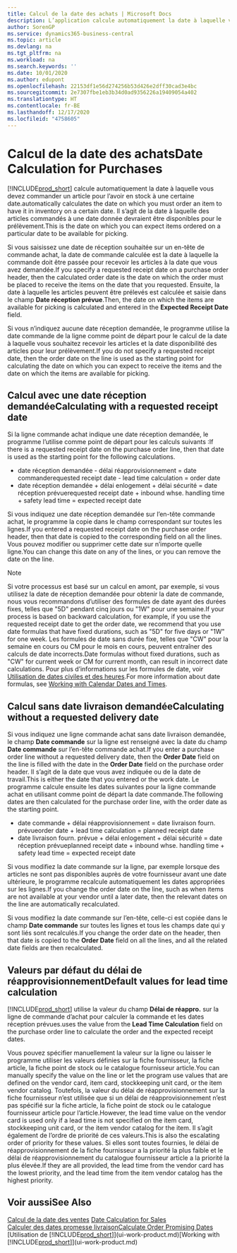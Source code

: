 ```yaml
---
title: Calcul de la date des achats | Microsoft Docs
description: L’application calcule automatiquement la date à laquelle vous devez commander un article pour l’avoir en stock à une certaine date. Il s’agit de la date à laquelle des articles commandés à une date donnée devraient être disponibles pour le prélèvement.
author: SorenGP
ms.service: dynamics365-business-central
ms.topic: article
ms.devlang: na
ms.tgt_pltfrm: na
ms.workload: na
ms.search.keywords: ''
ms.date: 10/01/2020
ms.author: edupont
ms.openlocfilehash: 22153df1e56d274256b53d426e2dff30cad3e4bc
ms.sourcegitcommit: 2e7307fbe1eb3b34d0ad9356226a19409054a402
ms.translationtype: HT
ms.contentlocale: fr-BE
ms.lasthandoff: 12/17/2020
ms.locfileid: "4758605"
---
```

# <a name="date-calculation-for-purchases"></a><span data-ttu-id="569a1-104">Calcul de la date des achats</span><span class="sxs-lookup"><span data-stu-id="569a1-104">Date Calculation for Purchases</span></span>

[!INCLUDE[prod_short](includes/prod_short.md)] <span data-ttu-id="569a1-105">calcule automatiquement la date à laquelle vous devez commander un article pour l’avoir en stock à une certaine date.</span><span class="sxs-lookup"><span data-stu-id="569a1-105">automatically calculates the date on which you must order an item to have it in inventory on a certain date.</span></span> <span data-ttu-id="569a1-106">Il s’agit de la date à laquelle des articles commandés à une date donnée devraient être disponibles pour le prélèvement.</span><span class="sxs-lookup"><span data-stu-id="569a1-106">This is the date on which you can expect items ordered on a particular date to be available for picking.</span></span>  

<span data-ttu-id="569a1-107">Si vous saisissez une date de réception souhaitée sur un en-tête de commande achat, la date de commande calculée est la date à laquelle la commande doit être passée pour recevoir les articles à la date que vous avez demandée.</span><span class="sxs-lookup"><span data-stu-id="569a1-107">If you specify a requested receipt date on a purchase order header, then the calculated order date is the date on which the order must be placed to receive the items on the date that you requested.</span></span> <span data-ttu-id="569a1-108">Ensuite, la date à laquelle les articles peuvent être prélevés est calculée et saisie dans le champ **Date réception prévue**.</span><span class="sxs-lookup"><span data-stu-id="569a1-108">Then, the date on which the items are available for picking is calculated and entered in the **Expected Receipt Date** field.</span></span>  

<span data-ttu-id="569a1-109">Si vous n’indiquez aucune date réception demandée, le programme utilise la date commande de la ligne comme point de départ pour le calcul de la date à laquelle vous souhaitez recevoir les articles et la date disponibilité des articles pour leur prélèvement.</span><span class="sxs-lookup"><span data-stu-id="569a1-109">If you do not specify a requested receipt date, then the order date on the line is used as the starting point for calculating the date on which you can expect to receive the items and the date on which the items are available for picking.</span></span>  

## <a name="calculating-with-a-requested-receipt-date"></a><span data-ttu-id="569a1-110">Calcul avec une date réception demandée</span><span class="sxs-lookup"><span data-stu-id="569a1-110">Calculating with a requested receipt date</span></span>

<span data-ttu-id="569a1-111">Si la ligne commande achat indique une date réception demandée, le programme l’utilise comme point de départ pour les calculs suivants :</span><span class="sxs-lookup"><span data-stu-id="569a1-111">If there is a requested receipt date on the purchase order line, then that date is used as the starting point for the following calculations.</span></span>  

- <span data-ttu-id="569a1-112">date réception demandée - délai réapprovisionnement = date commande</span><span class="sxs-lookup"><span data-stu-id="569a1-112">requested receipt date - lead time calculation = order date</span></span>  
- <span data-ttu-id="569a1-113">date réception demandée + délai enlogement + délai sécurité = date réception prévue</span><span class="sxs-lookup"><span data-stu-id="569a1-113">requested receipt date + inbound whse. handling time + safety lead time = expected receipt date</span></span>  

<span data-ttu-id="569a1-114">Si vous indiquez une date réception demandée sur l’en-tête commande achat, le programme la copie dans le champ correspondant sur toutes les lignes.</span><span class="sxs-lookup"><span data-stu-id="569a1-114">If you entered a requested receipt date on the purchase order header, then that date is copied to the corresponding field on all the lines.</span></span> <span data-ttu-id="569a1-115">Vous pouvez modifier ou supprimer cette date sur n’importe quelle ligne.</span><span class="sxs-lookup"><span data-stu-id="569a1-115">You can change this date on any of the lines, or you can remove the date on the line.</span></span>  

> [!NOTE]
> <span data-ttu-id="569a1-116">Si votre processus est basé sur un calcul en amont, par exemple, si vous utilisez la date de réception demandée pour obtenir la date de commande, nous vous recommandons d’utiliser des formules de date ayant des durées fixes, telles que "5D" pendant cinq jours ou "1W" pour une semaine.</span><span class="sxs-lookup"><span data-stu-id="569a1-116">If your process is based on backward calculation, for example, if you use the requested receipt date to get the order date, we recommend that you use date formulas that have fixed durations, such as "5D" for five days or "1W" for one week.</span></span> <span data-ttu-id="569a1-117">Les formules de date sans durée fixe, telles que "CW" pour la semaine en cours ou CM pour le mois en cours, peuvent entraîner des calculs de date incorrects.</span><span class="sxs-lookup"><span data-stu-id="569a1-117">Date formulas without fixed durations, such as "CW" for current week or CM for current month, can result in incorrect date calculations.</span></span> <span data-ttu-id="569a1-118">Pour plus d’informations sur les formules de date, voir [Utilisation de dates civiles et des heures](ui-enter-date-ranges.md).</span><span class="sxs-lookup"><span data-stu-id="569a1-118">For more information about date formulas, see [Working with Calendar Dates and Times](ui-enter-date-ranges.md).</span></span>

## <a name="calculating-without-a-requested-delivery-date"></a><span data-ttu-id="569a1-119">Calcul sans date livraison demandée</span><span class="sxs-lookup"><span data-stu-id="569a1-119">Calculating without a requested delivery date</span></span>

<span data-ttu-id="569a1-120">Si vous indiquez une ligne commande achat sans date livraison demandée, le champ **Date commande** sur la ligne est renseigné avec la date du champ **Date commande** sur l’en\-tête commande achat.</span><span class="sxs-lookup"><span data-stu-id="569a1-120">If you enter a purchase order line without a requested delivery date, then the **Order Date** field on the line is filled with the date in the **Order Date** field on the purchase order header.</span></span> <span data-ttu-id="569a1-121">Il s’agit de la date que vous avez indiquée ou de la date de travail.</span><span class="sxs-lookup"><span data-stu-id="569a1-121">This is either the date that you entered or the work date.</span></span> <span data-ttu-id="569a1-122">Le programme calcule ensuite les dates suivantes pour la ligne commande achat en utilisant comme point de départ la date commande.</span><span class="sxs-lookup"><span data-stu-id="569a1-122">The following dates are then calculated for the purchase order line, with the order date as the starting point.</span></span>  

- <span data-ttu-id="569a1-123">date commande + délai réapprovisionnement = date livraison fourn. prévue</span><span class="sxs-lookup"><span data-stu-id="569a1-123">order date + lead time calculation = planned receipt date</span></span>  
- <span data-ttu-id="569a1-124">date livraison fourn. prévue + délai enlogement + délai sécurité = date réception prévue</span><span class="sxs-lookup"><span data-stu-id="569a1-124">planned receipt date + inbound whse. handling time + safety lead time = expected receipt date</span></span>  

<span data-ttu-id="569a1-125">Si vous modifiez la date commande sur la ligne, par exemple lorsque des articles ne sont pas disponibles auprès de votre fournisseur avant une date ultérieure, le programme recalcule automatiquement les dates appropriées sur les lignes.</span><span class="sxs-lookup"><span data-stu-id="569a1-125">If you change the order date on the line, such as when items are not available at your vendor until a later date, then the relevant dates on the line are automatically recalculated.</span></span>  

<span data-ttu-id="569a1-126">Si vous modifiez la date commande sur l’en\-tête, celle\-ci est copiée dans le champ **Date commande** sur toutes les lignes et tous les champs date qui y sont liés sont recalculés.</span><span class="sxs-lookup"><span data-stu-id="569a1-126">If you change the order date on the header, then that date is copied to the **Order Date** field on all the lines, and all the related date fields are then recalculated.</span></span>  

## <a name="default-values-for-lead-time-calculation"></a><span data-ttu-id="569a1-127">Valeurs par défaut du délai de réapprovisionnement</span><span class="sxs-lookup"><span data-stu-id="569a1-127">Default values for lead time calculation</span></span>

[!INCLUDE[prod_short](includes/prod_short.md)] <span data-ttu-id="569a1-128">utilise la valeur du champ **Délai de réappro.** sur la ligne de commande d’achat pour calculer la commande et les dates réception prévues.</span><span class="sxs-lookup"><span data-stu-id="569a1-128">uses the value from the **Lead Time Calculation** field on the purchase order line to calculate the order and the expected receipt dates.</span></span>  

<span data-ttu-id="569a1-129">Vous pouvez spécifier manuellement la valeur sur la ligne ou laisser le programme utiliser les valeurs définies sur la fiche fournisseur, la fiche article, la fiche point de stock ou le catalogue fournisseur article.</span><span class="sxs-lookup"><span data-stu-id="569a1-129">You can manually specify the value on the line or let the program use values that are defined on the vendor card, item card, stockkeeping unit card, or the item vendor catalog.</span></span>
<span data-ttu-id="569a1-130">Toutefois, la valeur du délai de réapprovisionnement sur la fiche fournisseur n’est utilisée que si un délai de réapprovisionnement n’est pas spécifié sur la fiche article, la fiche point de stock ou le catalogue fournisseur article pour l’article.</span><span class="sxs-lookup"><span data-stu-id="569a1-130">However, the lead time value on the vendor card is used only if a lead time is not specified on the item card, stockkeeping unit card, or the item vendor catalog for the item.</span></span> <span data-ttu-id="569a1-131">Il s’agit également de l’ordre de priorité de ces valeurs.</span><span class="sxs-lookup"><span data-stu-id="569a1-131">This is also the escalating order of priority for these values.</span></span> <span data-ttu-id="569a1-132">Si elles sont toutes fournies, le délai de réapprovisionnement de la fiche fournisseur a la priorité la plus faible et le délai de réapprovisionnement du catalogue fournisseur article a la priorité la plus élevée.</span><span class="sxs-lookup"><span data-stu-id="569a1-132">If they are all provided, the lead time from the vendor card has the lowest priority, and the lead time from the item vendor catalog has the highest priority.</span></span>  

## <a name="see-also"></a><span data-ttu-id="569a1-133">Voir aussi</span><span class="sxs-lookup"><span data-stu-id="569a1-133">See Also</span></span>

<span data-ttu-id="569a1-134">[Calcul de la date des ventes](sales-date-calculation-for-sales.md) </span><span class="sxs-lookup"><span data-stu-id="569a1-134">[Date Calculation for Sales](sales-date-calculation-for-sales.md) </span></span>  
[<span data-ttu-id="569a1-135">Calculer des dates promesse livraison</span><span class="sxs-lookup"><span data-stu-id="569a1-135">Calculate Order Promising Dates</span></span>](sales-how-to-calculate-order-promising-dates.md)  
<span data-ttu-id="569a1-136">[Utilisation de [!INCLUDE[prod_short](includes/prod_short.md)]](ui-work-product.md)</span><span class="sxs-lookup"><span data-stu-id="569a1-136">[Working with [!INCLUDE[prod_short](includes/prod_short.md)]](ui-work-product.md)</span></span>  
